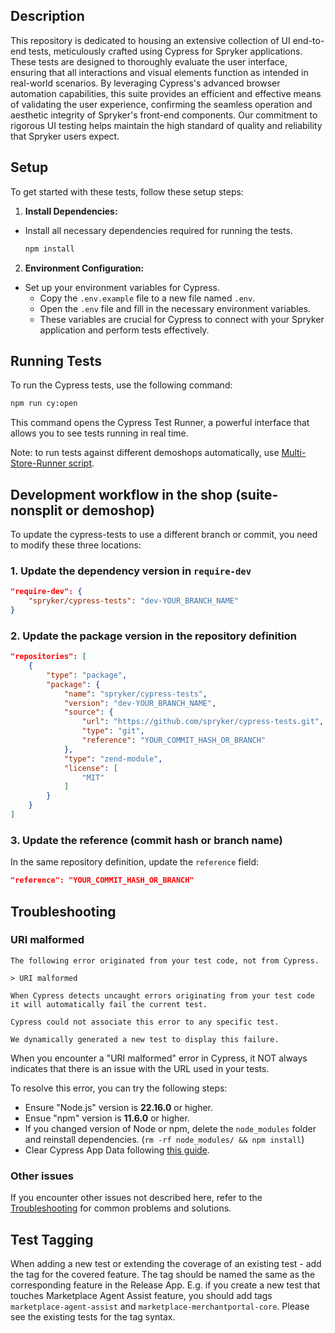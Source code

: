 ## Description

This repository is dedicated to housing an extensive collection of UI end-to-end tests, meticulously crafted using
Cypress for Spryker applications. These tests are designed to thoroughly evaluate the user interface, ensuring that all
interactions and visual elements function as intended in real-world scenarios. By leveraging Cypress's advanced browser
automation capabilities, this suite provides an efficient and effective means of validating the user experience,
confirming the seamless operation and aesthetic integrity of Spryker's front-end components. Our commitment to rigorous
UI testing helps maintain the high standard of quality and reliability that Spryker users expect.

## Setup

To get started with these tests, follow these setup steps:

1. **Install Dependencies:**

- Install all necessary dependencies required for running the tests.
  ```bash
  npm install
  ```

2. **Environment Configuration:**

- Set up your environment variables for Cypress.
  - Copy the `.env.example` file to a new file named `.env`.
  - Open the `.env` file and fill in the necessary environment variables.
  - These variables are crucial for Cypress to connect with your Spryker application and perform tests effectively.

## Running Tests

To run the Cypress tests, use the following command:

```bash
npm run cy:open
```

This command opens the Cypress Test Runner, a powerful interface that allows you to see tests running in real time.

Note: to run tests against different demoshops automatically, use [Multi-Store-Runner script](tools/scripts/multi-store-runner/readme.md).

## Development workflow in the shop (suite-nonsplit or demoshop)

To update the cypress-tests to use a different branch or commit, you need to modify these three locations:

### 1. Update the dependency version in `require-dev`

```json
"require-dev": {
    "spryker/cypress-tests": "dev-YOUR_BRANCH_NAME"
}
```

### 2. Update the package version in the repository definition

```json
"repositories": [
    {
        "type": "package",
        "package": {
            "name": "spryker/cypress-tests",
            "version": "dev-YOUR_BRANCH_NAME",
            "source": {
                "url": "https://github.com/spryker/cypress-tests.git",
                "type": "git",
                "reference": "YOUR_COMMIT_HASH_OR_BRANCH"
            },
            "type": "zend-module",
            "license": [
                "MIT"
            ]
        }
    }
]
```

### 3. Update the reference (commit hash or branch name)

In the same repository definition, update the `reference` field:

```json
"reference": "YOUR_COMMIT_HASH_OR_BRANCH"
```

## Troubleshooting

### URI malformed

```
The following error originated from your test code, not from Cypress.

> URI malformed

When Cypress detects uncaught errors originating from your test code it will automatically fail the current test.

Cypress could not associate this error to any specific test.

We dynamically generated a new test to display this failure.
```

When you encounter a "URI malformed" error in Cypress, it NOT always indicates that there is an issue with the URL used in your tests.

To resolve this error, you can try the following steps:

- Ensure "Node.js" version is **22.16.0** or higher.
- Ensue "npm" version is **11.6.0** or higher.
- If you changed version of Node or npm, delete the `node_modules` folder and reinstall dependencies. (`rm -rf node_modules/ && npm install`)
- Clear Cypress App Data following [this guide](https://docs.cypress.io/app/references/troubleshooting#Clear-App-Data).

### Other issues

If you encounter other issues not described here, refer to the [Troubleshooting](https://docs.cypress.io/app/references/troubleshooting) for common problems and solutions.

## Test Tagging
When adding a new test or extending the coverage of an existing test - add the tag for the covered feature. The tag should be named the same as the corresponding feature in the Release App. E.g. if you create a new test that touches Marketplace Agent Assist feature, you should add tags `marketplace-agent-assist` and `marketplace-merchantportal-core`. Please see the existing tests for the tag syntax.

